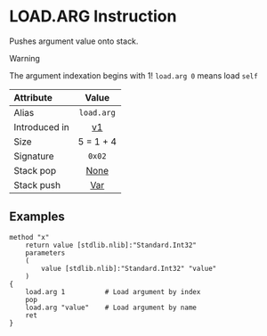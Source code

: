 # LOAD.ARG Instruction
Pushes argument value onto stack.

> [!WARNING]  
> The argument indexation begins with 1!
> `load.arg 0` means load `self`

Attribute|Value
:-|:-:
Alias | `load.arg`
Introduced in | [v1](/v1)
Size | 5 = 1 + 4
Signature | `0x02`
Stack pop | [None](/STACK_BEHAVIOUR.md#None)
Stack push| [Var](/STACK_BEHAVIOUR.md#MoveVar)


## Examples

```
method "x"
    return value [stdlib.nlib]:"Standard.Int32"
    parameters
    (
        value [stdlib.nlib]:"Standard.Int32" "value"
    )
{
    load.arg 1          # Load argument by index
    pop
    load.arg "value"    # Load argument by name
    ret
}
```
